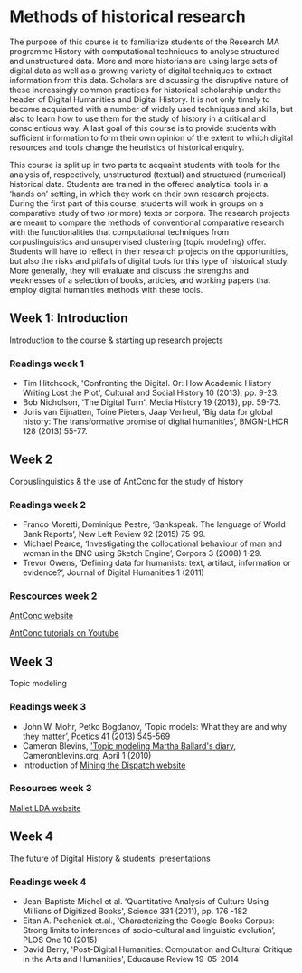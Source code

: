 # Methods of historical research

The purpose of this course is to familiarize students of the Research MA programme History with computational techniques to analyse structured and unstructured data. More and more historians are using large sets of digital data as well as a growing variety of digital techniques to extract information from this data. Scholars are discussing the disruptive nature of these increasingly common practices for historical scholarship under the header of Digital Humanities and Digital History. It is not only timely to become acquianted with a number of widely used techniques and skills, but also to learn how to use them for the study of history in a critical and conscientious way. A last goal of this course is to provide students with sufficient information to form their own opinion of the extent to which digital resources and tools change the heuristics of historical enquiry.

This course is split up in two parts to acquaint students with tools for the analysis of, respectively, unstructured (textual) and structured (numerical) historical data. Students are trained in the offered analytical tools in a ‘hands on’ setting, in which they work on their own research projects. During the first part of this course, students will work in groups on a comparative study of two (or more) texts or corpora. The research projects are meant to compare the methods of conventional comparative research with the functionalities that computational techniques from corpuslinguistics and unsupervised clustering (topic modeling) offer. Students will have to reflect in their research projects on the opportunities, but also the risks and pitfalls of digital tools for this type of historical study. More generally, they will evaluate and discuss the strengths and weaknesses of a selection of books, articles, and working papers that employ digital humanities methods with these tools.

## Week 1: Introduction
Introduction to the course & starting up research projects

### Readings week 1
* Tim Hitchcock, 'Confronting the Digital. Or: How Academic History Writing Lost the Plot', Cultural and Social History 10 (2013), pp. 9-23.
* Bob Nicholson, 'The Digital Turn', Media History 19 (2013), pp. 59-73.
* Joris van Eijnatten, Toine Pieters, Jaap Verheul, ‘Big data for global history: The transformative promise of digital humanities’, BMGN-LHCR 128 (2013) 55-77.

## Week 2
Corpuslinguistics & the use of AntConc for the study of history

### Readings week 2
* Franco Moretti, Dominique Pestre, ‘Bankspeak. The language of World Bank Reports’, New Left Review 92 (2015) 75-99.
* Michael Pearce, ‘Investigating the collocational behaviour of man and woman in the BNC using Sketch Engine’, Corpora 3 (2008) 1-29.
* Trevor Owens, ‘Defining data for humanists: text, artifact, information or evidence?’, Journal of Digital Humanities 1 (2011)

### Rescources week 2

[AntConc website](http://www.laurenceanthony.net/software/antconc// "AntConc website")

[AntConc tutorials on Youtube](https://www.youtube.com/user/AntlabJPN/ "AntConc tutorials")

## Week 3
Topic modeling

### Readings week 3
* John W. Mohr, Petko Bogdanov, ‘Topic models: What they are and why they matter’, Poetics 41 (2013) 545-569
* Cameron Blevins, ['Topic modeling Martha Ballard's diary](http://www.cameronblevins.org/posts/topic-modeling-martha-ballards-diary/), Cameronblevins.org, April 1 (2010)
* Introduction of [Mining the Dispatch website](http://dsl.richmond.edu/dispatch/pages/intro)

### Resources week 3

[Mallet LDA website](http://mallet.cs.umass.edu/index.php)

## Week 4
The future of Digital History & students' presentations

### Readings week 4
* Jean-Baptiste Michel et al. 'Quantitative Analysis of Culture Using Millions of Digitized Books', Science 331 (2011), pp. 176 -182
* Eitan A. Pechenick et.al., ‘Characterizing the Google Books Corpus: Strong limits to inferences of socio-cultural and linguistic evolution’, PLOS One 10 (2015)
* David Berry, 'Post-Digital Humanities: Computation and Cultural Critique in the Arts and Humanities', Educause Review 19-05-2014
